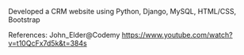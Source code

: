 Developed a CRM website using Python, Django, MySQL, HTML/CSS, Bootstrap

References: John_Elder@Codemy https://www.youtube.com/watch?v=t10QcFx7d5k&t=384s
